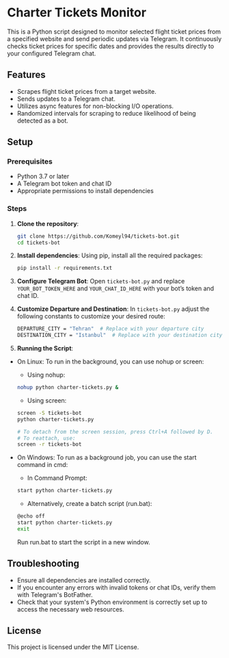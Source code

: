 # Charter Tickets Monitor

This is a Python script designed to monitor selected flight ticket prices from a specified website and send periodic updates via Telegram. It continuously checks ticket prices for specific dates and provides the results directly to your configured Telegram chat.

## Features
- Scrapes flight ticket prices from a target website.
- Sends updates to a Telegram chat.
- Utilizes async features for non-blocking I/O operations.
- Randomized intervals for scraping to reduce likelihood of being detected as a bot.

## Setup

### Prerequisites
- Python 3.7 or later
- A Telegram bot token and chat ID
- Appropriate permissions to install dependencies

### Steps

1. **Clone the repository**:

   ```bash
   git clone https://github.com/Komeyl94/tickets-bot.git
   cd tickets-bot
   ```
2. **Install dependencies**:
Using pip, install all the required packages:


   ```bash
   pip install -r requirements.txt
   ```
3. **Configure Telegram Bot**:
Open `tickets-bot.py` and replace `YOUR_BOT_TOKEN_HERE` and `YOUR_CHAT_ID_HERE` with your bot’s token and chat ID.

4. **Customize Departure and Destination**:
In `tickets-bot.py`  adjust the following constants to customize your desired route:
    ```bash
    DEPARTURE_CITY = "Tehran"  # Replace with your departure city
    DESTINATION_CITY = "Istanbul"  # Replace with your destination city
    ```

5. **Running the Script**:

- On Linux: To run in the background, you can use nohup or screen:

    - Using nohup:

    ```bash
    nohup python charter-tickets.py &
    ```

    - Using screen:

    ```bash
    screen -S tickets-bot
    python charter-tickets.py

    # To detach from the screen session, press Ctrl+A followed by D.
    # To reattach, use:
    screen -r tickets-bot
    ```

- On Windows: To run as a background job, you can use the start command in cmd:

    - In Command Prompt:

    ```bash
    start python charter-tickets.py
    ```
    - Alternatively, create a batch script (run.bat):

    ```bash
    @echo off
    start python charter-tickets.py
    exit
    ```

    Run run.bat to start the script in a new window.

## Troubleshooting

- Ensure all dependencies are installed correctly.
- If you encounter any errors with invalid tokens or chat IDs, verify them with Telegram's BotFather.
- Check that your system's Python environment is correctly set up to access the necessary web resources.

## License

This project is licensed under the MIT License.